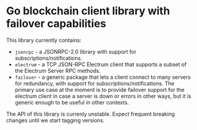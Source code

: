 # Go blockchain client library with failover capabilities

This library currently contains:

- `jsonrpc` - a JSONRPC-2.0 library with support for subscriptions/notifications.
- `electrum` - a TCP JSON-RPC Electrum client that supports a subset of the Electrum Server RPC
  methods.
- `failover` - a generic package that lets a client connect to many servers for redundancy, with
  support for subscriptions/notifications. The primary use case at the moment is to provide failover
  support for the electrum client in case a server is down or errors in other ways, but it is
  generic enough to be useful in other contexts.

The API of this library is currenly unstable. Expect frequent breaking changes until we start
tagging versions.
